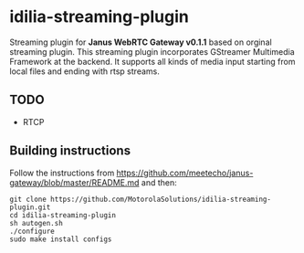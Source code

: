 # idilia-streaming-plugin

Streaming plugin for <b>Janus WebRTC Gateway v0.1.1</b> based on orginal streaming plugin. This streaming plugin incorporates GStreamer Multimedia Framework at the backend. It supports all kinds of media input starting from local files and ending with rtsp streams.

## TODO

- RTCP

## Building instructions

Follow the instructions from https://github.com/meetecho/janus-gateway/blob/master/README.md and then:

    git clone https://github.com/MotorolaSolutions/idilia-streaming-plugin.git
    cd idilia-streaming-plugin
    sh autogen.sh
    ./configure
    sudo make install configs
